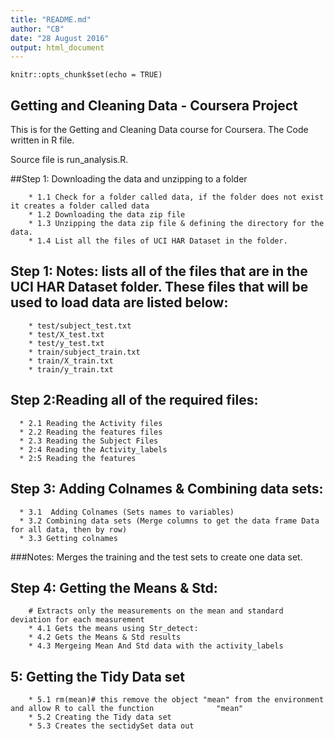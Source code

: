 ```yaml
---
title: "README.md"
author: "CB"
date: "28 August 2016"
output: html_document
---
```


```{r setup, include=FALSE}
knitr::opts_chunk$set(echo = TRUE)
```

## Getting and Cleaning Data - Coursera Project

This is for the Getting and Cleaning Data course for Coursera. The Code written in R file.

Source file is run_analysis.R. 

##Step 1:  Downloading the data and unzipping to a folder

        * 1.1 Check for a folder called data, if the folder does not exist it creates a folder called data
        * 1.2 Downloading the data zip file
        * 1.3 Unzipping the data zip file & defining the directory for the data.
        * 1.4 List all the files of UCI HAR Dataset in the folder.
        
## Step 1: Notes: lists all of the files that are in the UCI HAR Dataset folder. These files that will be used to load data are listed below:

        * test/subject_test.txt
        * test/X_test.txt
        * test/y_test.txt
        * train/subject_train.txt
        * train/X_train.txt
        * train/y_train.txt


## Step 2:Reading all of the required files:

      * 2.1 Reading the Activity files
      * 2.2 Reading the features files   
      * 2.3 Reading the Subject Files
      * 2:4 Reading the Activity_labels
      * 2:5 Reading the features

## Step 3: Adding Colnames & Combining data sets:

      * 3.1  Adding Colnames (Sets names to variables)
      * 3.2 Combining data sets (Merge columns to get the data frame Data for all data, then by row)
      * 3.3 Getting colnames
      
###Notes: Merges the training and the test sets to create one data set.

## Step 4: Getting the Means & Std:
        # Extracts only the measurements on the mean and standard deviation for each measurement
        * 4.1 Gets the means using Str_detect:
        * 4.2 Gets the Means & Std results
        * 4.3 Mergeing Mean And Std data with the activity_labels
        
## 5: Getting the Tidy Data set
        * 5.1 rm(mean)# this remove the object "mean" from the environment and allow R to call the function              "mean"
        * 5.2 Creating the Tidy data set
        * 5.3 Creates the sectidySet data out 
        